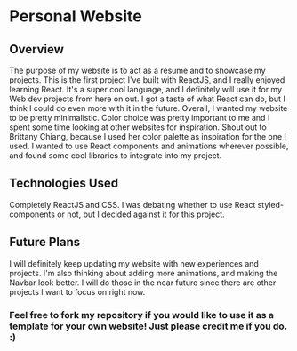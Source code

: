 # Personal Website

## Overview
The purpose of my website is to act as a resume and to showcase my projects. This is the first project I've built with ReactJS, and I really enjoyed learning React. It's a super cool language, and I definitely will use it for my Web dev projects from here on out. I got a taste of what React can do, but I think I could do even more with it in the future. Overall, I wanted my website to be pretty minimalistic. Color choice was pretty important to me and I spent some time looking at other websites for inspiration. Shout out to Brittany Chiang, because I used her color palette as inspiration for the one I used. I wanted to use React components and animations wherever possible, and found some cool libraries to integrate into my project. 

## Technologies Used
Completely ReactJS and CSS. I was debating whether to use React styled-components or not, but I decided against it for this project. 

## Future Plans
I will definitely keep updating my website with new experiences and projects. I'm also thinking about adding more animations, and making the Navbar look better. I will do those in the near future since there are other projects I want to focus on right now. 

### Feel free to fork my repository if you would like to use it as a template for your own website! Just please credit me if you do. :)
